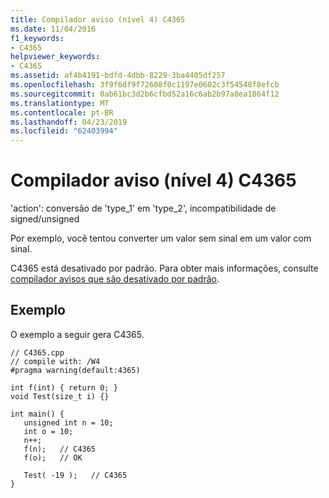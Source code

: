 ```yaml
---
title: Compilador aviso (nível 4) C4365
ms.date: 11/04/2016
f1_keywords:
- C4365
helpviewer_keywords:
- C4365
ms.assetid: af4b4191-bdfd-4dbb-8229-3ba4405df257
ms.openlocfilehash: 3f9f6df9f72608f0c1197e0602c3f54548f8efcb
ms.sourcegitcommit: 0ab61bc3d2b6cfbd52a16c6ab2b97a8ea1864f12
ms.translationtype: MT
ms.contentlocale: pt-BR
ms.lasthandoff: 04/23/2019
ms.locfileid: "62403994"
---
```

# <a name="compiler-warning-level-4-c4365"></a>Compilador aviso (nível 4) C4365

'action': conversão de 'type_1' em 'type_2', incompatibilidade de signed/unsigned

Por exemplo, você tentou converter um valor sem sinal em um valor com sinal.

C4365 está desativado por padrão.  Para obter mais informações, consulte [compilador avisos que são desativado por padrão](../../preprocessor/compiler-warnings-that-are-off-by-default.md).

## <a name="example"></a>Exemplo

O exemplo a seguir gera C4365.

```
// C4365.cpp
// compile with: /W4
#pragma warning(default:4365)

int f(int) { return 0; }
void Test(size_t i) {}

int main() {
   unsigned int n = 10;
   int o = 10;
   n++;
   f(n);   // C4365
   f(o);   // OK

   Test( -19 );   // C4365
}
```